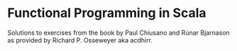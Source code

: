 # Functional Programming in Scala

Solutions to exercises from the book by Paul Chiusano and Rúnar Bjarnason 
as provided by Richard P. Osseweyer aka acdhirr.